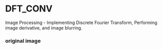 # DFT_CONV
Image Processing - Implementing Discrete Fourier Transform, Performing image derivative, and image blurring.


### original image


### 
